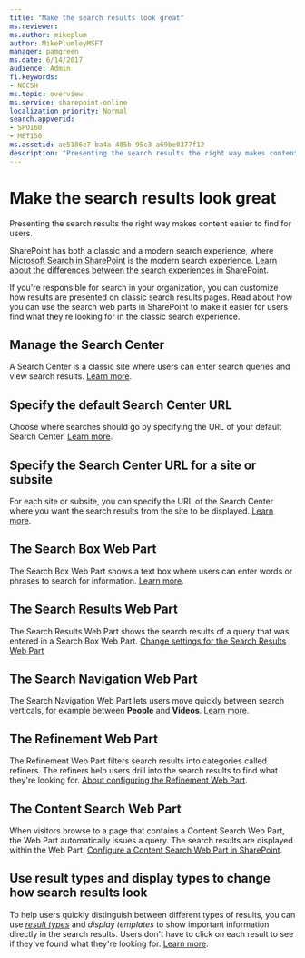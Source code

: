 ```yaml
---
title: "Make the search results look great"
ms.reviewer: 
ms.author: mikeplum
author: MikePlumleyMSFT
manager: pamgreen
ms.date: 6/14/2017
audience: Admin
f1.keywords:
- NOCSH
ms.topic: overview
ms.service: sharepoint-online
localization_priority: Normal
search.appverid:
- SPO160
- MET150
ms.assetid: ae5186e7-ba4a-485b-95c3-a69be0377f12
description: "Presenting the search results the right way makes content easier to find. Learn how you can use the search web parts in SharePoint to help users find what they're looking for."
---
```


# Make the search results look great

Presenting the search results the right way makes content easier to find for users.

SharePoint has both a classic and a modern search experience, where [Microsoft Search in SharePoint](https://docs.microsoft.com/microsoftsearch/overview-microsoft-search) is the modern search experience. [Learn about the differences between the search experiences in SharePoint](differences-classic-modern-search.md).

If you're responsible for search in your organization, you can customize how results are presented on classic search results pages. Read about how you can use the search web parts in SharePoint to make it easier for users find what they're looking for in the classic search experience.  
  
## Manage the Search Center
  
A Search Center is a classic site where users can enter search queries and view search results. [Learn more](manage-search-center.md).
  
## Specify the default Search Center URL
  
Choose where searches should go by specifying the URL of your default Search Center. [Learn more](specify-default-search-center.md).
  
## Specify the Search Center URL for a site or subsite
  
For each site or subsite, you can specify the URL of the Search Center where you want the search results from the site to be displayed. [Learn more](override-default-search-center.md).
  
## The Search Box Web Part
  
The Search Box Web Part shows a text box where users can enter words or phrases to search for information. [Learn more](search-box-web-part.md).
  
 ## The Search Results Web Part
  
The Search Results Web Part shows the search results of a query that was entered in a Search Box Web Part. [Change settings for the Search Results Web Part](https://support.office.com/article/40ff85b3-bc5e-4230-b1dd-f088188e487e)
  
## The Search Navigation Web Part
  
The Search Navigation Web Part lets users move quickly between search verticals, for example between **People** and **Videos**. [Learn more](search-navigation-web-part.md).
  
## The Refinement Web Part
  
The Refinement Web Part filters search results into categories called refiners. The refiners help users drill into the search results to find what they're looking for. [About configuring the Refinement Web Part](https://support.office.com/article/7cef67e8-b992-4659-b21a-ba534eea102e).
  
## The Content Search Web Part
  
When visitors browse to a page that contains a Content Search Web Part, the Web Part automatically issues a query. The search results are displayed within the Web Part. [Configure a Content Search Web Part in SharePoint](https://support.office.com/article/0dc16de1-dbe4-462b-babb-bf8338c36c9a).
  
 ## Use result types and display types to change how search results look
  
To help users quickly distinguish between different types of results, you can use  *[result types](manage-result-types.md)*  and  *display templates*  to show important information directly in the search results. Users don't have to click on each result to see if they've found what they're looking for. [Learn more](use-result-types-and-display-templates.md).
